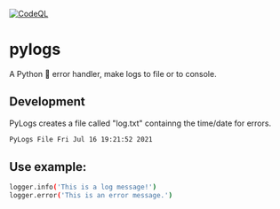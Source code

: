 [![CodeQL](https://github.com/Ylacat/pylog/actions/workflows/codeql-analysis.yml/badge.svg?branch=main)](https://github.com/Ylacat/pylog/actions/workflows/codeql-analysis.yml)
# pylogs
A Python 🐍 error handler, make logs to file or to console.

## Development
PyLogs creates a file called "log.txt" containng the time/date for errors.
```bash
PyLogs File Fri Jul 16 19:21:52 2021
```
## Use example:
```bash
logger.info('This is a log message!')
logger.error('This is an error message.')
```
